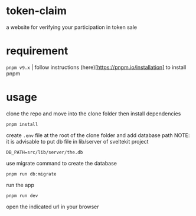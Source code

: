 # token-claim

a website for verifying your participation in token sale

# requirement
`pnpm v9.x` | follow instructions (here)[https://pnpm.io/installation] to install pnpm

# usage

clone the repo and move into the clone folder then install dependencies

```
pnpm install
```

create `.env` file at the root of the clone folder and add database path
NOTE: it is advisable to put db file in lib/server of sveltekit project
```
DB_PATH=src/lib/server/the.db
```

use migrate command to create the database

```
pnpm run db:migrate
```

run the app

```
pnpm run dev
```

open the indicated url in your browser
